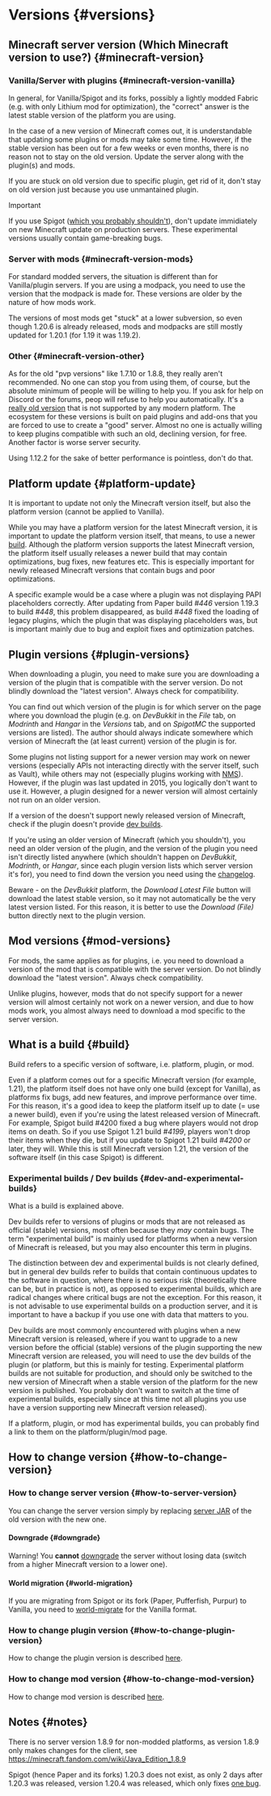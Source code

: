 # Versions {#versions}
## Minecraft server version (Which Minecraft version to use?) {#minecraft-version}
### Vanilla/Server with plugins {#minecraft-version-vanilla}
In general, for Vanilla/Spigot and its forks, possibly a lightly modded Fabric (e.g. with only Lithium mod for optimization), the "correct" answer is the latest stable version of the platform you are using.

In the case of a new version of Minecraft comes out, it is understandable that updating some plugins or mods may take some time. However, if the stable version has been out for a few weeks or even months, there is no reason not to stay on the old version. Update the server along with the plugin(s) and mods.

If you are stuck on old version due to specific plugin, get rid of it, don't stay on old version just because you use unmantained plugin.

> [!IMPORTANT]  
> If you use Spigot ([which you probably shouldn't](platforms.md#spigot)), don't update immidiately on new Minecraft update on production servers. These experimental versions usually contain game-breaking bugs.

### Server with mods {#minecraft-version-mods}
For standard modded servers, the situation is different than for Vanilla/plugin servers. If you are using a modpack, you need to use the version that the modpack is made for. These versions are older by the nature of how mods work.

The versions of most mods get "stuck" at a lower subversion, so even though 1.20.6 is already released, mods and modpacks are still mostly updated for 1.20.1 (for 1.19 it was 1.19.2).

### Other {#minecraft-version-other}
As for the old "pvp versions" like 1.7.10 or 1.8.8, they really aren't recommended. No one can stop you from using them, of course, but the absolute minimum of people will be willing to help you. If you ask for help on Discord or the forums, peop will refuse to help you automatically. It's a [really old version](https://howoldisminecraft188.today/) that is not supported by any modern platform. The ecosystem for these versions is built on paid plugins and add-ons that you are forced to use to create a "good" server. Almost no one is actually willing to keep plugins compatible with such an old, declining version, for free. Another factor is worse server security.

Using 1.12.2 for the sake of better performance is pointless, don't do that.

## Platform update {#platform-update}
It is important to update not only the Minecraft version itself, but also the platform version (cannot be applied to Vanilla).

While you may have a platform version for the latest Minecraft version, it is important to update the platform version itself, that means, to use a newer [build](#build). Although the platform version supports the latest Minecraft version, the platform itself usually releases a newer build that may contain optimizations, bug fixes, new features etc. This is especially important for newly released Minecraft versions that contain bugs and poor optimizations.

A specific example would be a case where a plugin was not displaying PAPI placeholders correctly. After updating from Paper build _#446_ version 1.19.3 to build _#448_, this problem disappeared, as build _#448_ fixed the loading of legacy plugins, which the plugin that was displaying placeholders was, but is important mainly due to bug and exploit fixes and optimization patches.

## Plugin versions {#plugin-versions}
When downloading a plugin, you need to make sure you are downloading a version of the plugin that is compatible with the server version. Do not blindly download the "latest version". Always check for compatibility.

You can find out which version of the plugin is for which server on the page where you download the plugin (e.g. on *DevBukkit* in the *File* tab, on *Modrinth* and *Hangar* in the *Versions* tab, and on *SpigotMC* the supported versions are listed). The author should always indicate somewhere which version of Minecraft the (at least current) version of the plugin is for.

Some plugins not listing support for a newer version may work on newer versions (especially APIs not interacting directly with the server itself, such as Vault), while others may not (especially plugins working with [NMS](https://docs.papermc.io/paper/dev/internals#what-is-nms)). However, if the plugin was last updated in 2015, you logically don't want to use it. However, a plugin designed for a newer version will almost certainly not run on an older version.

If a version of the doesn't support newly released version of Minecraft, check if the plugin doesn't provide [dev builds](#dev-and-experimental-builds).

If you're using an older version of Minecraft (which you shouldn't), you need an older version of the plugin, and the version of the plugin you need isn't directly listed anywhere (which shouldn't happen on *DevBukkit*, *Modrinth*, or *Hangar*, since each plugin version lists which server version it's for), you need to find down the version you need using the [changelog](../problem-solving/how-to-deal-with-issues.md#changelog).

Beware - on the *DevBukkit* platform, the *Download Latest File* button will download the latest stable version, so it may not automatically be the very latest version listed. For this reason, it is better to use the *Download (File)* button directly next to the plugin version.

## Mod versions {#mod-versions}
For mods, the same applies as for plugins, i.e. you need to download a version of the mod that is compatible with the server version. Do not blindly download the "latest version". Always check compatibility.

Unlike plugins, however, mods that do not specify support for a newer version will almost certainly not work on a newer version, and due to how mods work, you almost always need to download a mod specific to the server version.

## What is a build {#build}
Build refers to a specific version of software, i.e. platform, plugin, or mod.

Even if a platform comes out for a specific Minecraft version (for example, 1.21), the platform itself does not have only one build (except for Vanilla), as platforms fix bugs, add new features, and improve performance over time. For this reason, it's a good idea to keep the platform itself up to date (= use a newer build), even if you're using the latest released version of Minecraft. For example, Spigot build #4200 fixed a bug where players would not drop items on death. So if you use Spigot 1.21 build _#4199_, players won't drop their items when they die, but if you update to Spigot 1.21 build _#4200_ or later, they will. While this is still Minecraft version 1.21, the version of the software itself (in this case Spigot) is different.

### Experimental builds / Dev builds {#dev-and-experimental-builds}
What is a build is explained above.

Dev builds refer to versions of plugins or mods that are not released as official (stable) versions, most often because they *may* contain bugs. The term "experimental build" is mainly used for platforms when a new version of Minecraft is released, but you may also encounter this term in plugins.

The distinction between dev and experimental builds is not clearly defined, but in general dev builds refer to builds that contain continuous updates to the software in question, where there is no serious risk (theoretically there can be, but in practice is not), as opposed to experimental builds, which are radical changes where critical bugs are not the exception. For this reason, it is not advisable to use experimental builds on a production server, and it is important to have a backup if you use one with data that matters to you.

Dev builds are most commonly encountered with plugins when a new Minecraft version is released, where if you want to upgrade to a new version before the official (stable) versions of the plugin supporting the new Minecraft version are released, you will need to use the dev builds of the plugin (or platform, but this is mainly for testing. Experimental platform builds are not suitable for production, and should only be switched to the new version of Minecraft when a stable version of the platform for the new version is published. You probably don't want to switch at the time of experimental builds, especially since at this time not all plugins you use have a version supporting new Minecraft version released).

If a platform, plugin, or mod has experimental builds, you can probably find a link to them on the platform/plugin/mod page.

## How to change version {#how-to-change-version}
### How to change server version {#how-to-server-version}
You can change the server version simply by replacing [server JAR](#server-jar) of the old version with the new one.

#### Downgrade {#downgrade}
Warning! You **cannot** [downgrade](downgrade.md#downgrade) the server without losing data (switch from a higher Minecraft version to a lower one).

#### World migration {#world-migration}
If you are migrating from Spigot or its fork (Paper, Pufferfish, Purpur) to Vanilla, you need to [world-migrate](world.md#world-migration) for the Vanilla format.

### How to change plugin version {#how-to-change-plugin-version}
How to change the plugin version is described [here](../plugins/basics.md#plugin-update).

### How to change mod version {#how-to-change-mod-version}
How to change mod version is described [here](../mods.md#mod-update).

## Notes {#notes}
There is no server version 1.8.9 for non-modded platforms, as version 1.8.9 only makes changes for the client, see <https://minecraft.fandom.com/wiki/Java_Edition_1.8.9>

Spigot (hence Paper and its forks) 1.20.3 does not exist, as only 2 days after 1.20.3 was released, version 1.20.4 was released, which only fixes [one bug](https://bugs.mojang.com/browse/MC-267185).